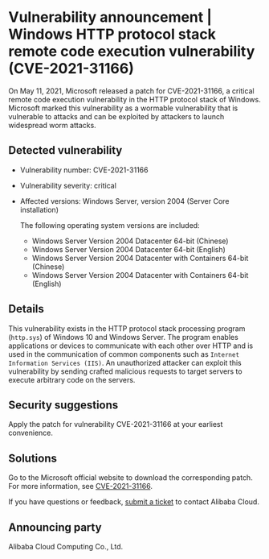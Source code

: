 # Vulnerability announcement \| Windows HTTP protocol stack remote code execution vulnerability \(CVE-2021-31166\)

On May 11, 2021, Microsoft released a patch for CVE-2021-31166, a critical remote code execution vulnerability in the HTTP protocol stack of Windows. Microsoft marked this vulnerability as a wormable vulnerability that is vulnerable to attacks and can be exploited by attackers to launch widespread worm attacks.

## Detected vulnerability

-   Vulnerability number: CVE-2021-31166
-   Vulnerability severity: critical
-   Affected versions: Windows Server, version 2004 \(Server Core installation\)

    The following operating system versions are included:

    -   Windows Server Version 2004 Datacenter 64-bit \(Chinese\)
    -   Windows Server Version 2004 Datacenter 64-bit \(English\)
    -   Windows Server Version 2004 Datacenter with Containers 64-bit \(Chinese\)
    -   Windows Server Version 2004 Datacenter with Containers 64-bit \(English\)

## Details

This vulnerability exists in the HTTP protocol stack processing program \(`http.sys`\) of Windows 10 and Windows Server. The program enables applications or devices to communicate with each other over HTTP and is used in the communication of common components such as `Internet Information Services (IIS)`. An unauthorized attacker can exploit this vulnerability by sending crafted malicious requests to target servers to execute arbitrary code on the servers.

## Security suggestions

Apply the patch for vulnerability CVE-2021-31166 at your earliest convenience.

## Solutions

Go to the Microsoft official website to download the corresponding patch. For more information, see [CVE-2021-31166](https://msrc.microsoft.com/update-guide/en-US/vulnerability/CVE-2021-31166).

If you have questions or feedback, [submit a ticket](https://workorder-intl.console.aliyun.com/#/ticket/createIndex) to contact Alibaba Cloud.

## Announcing party

Alibaba Cloud Computing Co., Ltd.

